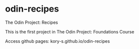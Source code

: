 # odin-recipes
The Odin Project: Recipes

This is the first project in The Odin Project: Foundations Course

Access github pages: kory-s.github.io/odin-recipes
